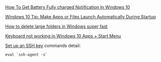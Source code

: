 [How To Get Battery Fully charged Notification In Windows 10](https://thegeekpage.com/battery-full-charged-notification-in-windows-10/#:~:text=When%20your%20Laptop's%20battery%20level,when%20the%20battery%20is%20full.&text=If%20you%20are%20using%20any,the%20battery%20level%20is%20full.)

[Windows 10 Tip: Make Apps or Files Launch Automatically During Startup](https://www.groovypost.com/howto/windows-10-make-apps-files-launch-automatically-during-startup/)

[How to delete large folders in Windows super fast](https://www.ghacks.net/2017/07/18/how-to-delete-large-folders-in-windows-super-fast/)

[Keyboard not working in Windows 10 Apps + Start Menu](https://superuser.com/questions/1125367/keyboard-not-working-in-windows-10-apps-start-menu)

[Set up an SSH key](https://confluence.atlassian.com/bitbucket/set-up-an-ssh-key-728138079.html)
commands detail:
```
eval `ssh-agent -s`
````
